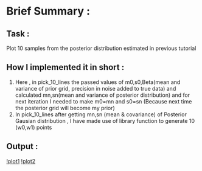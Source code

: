 # Brief Summary :

## Task :

Plot 10 samples from the posterior distribution estimated in previous tutorial 

## How I implemented it in short :

1) Here , in pick_10_lines the passed values of m0,s0,Beta(mean and variance of prior grid, precision in noise added to true data) and calculated mn,sn(mean and variance of posterior distribution) and for next iteration I needed to make m0=mn and s0=sn (Because next time the posterior grid will become my prior)
2) In pick_10_lines after getting mn,sn (mean & covariance) of Posterior Gausian distribution , I have made use of library function to generate 10 (w0,w1) points

## Output :

[!plot1](https://github.com/Yashprime1/IIIT-Dharwad-ML-Tutorial---By-Dr.-Arun-Chauhan-/blob/main/Arun%20Sir/Tutorial-4/Bayesian_Regression.png?raw=true)
[!plot2](https://github.com/Yashprime1/IIIT-Dharwad-ML-Tutorial---By-Dr.-Arun-Chauhan-/blob/main/Arun%20Sir/Tutorial-4/10_points.png?raw=true)

